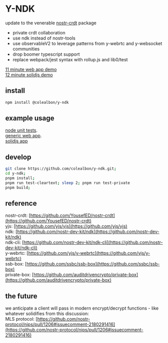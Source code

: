 # Y-NDK

update to the venerable [nostr-crdt](https://github.com/YousefED/nostr-crdt) package

- private crdt collaboration
- use ndk instead of nostr-tools
- use observableV2 to leverage patterns from y-webrtc and y-websocket communities
- drop boomer typescript support
- replace webpack/jest syntax with rollup.js and lib0/test

[11 minute web app demo](https://www.youtube.com/watch?v=d0k07-eXXE0)   
[12 minute solidjs demo](https://www.youtube.com/watch?v=Uai98RGlu-8)


## install
```sh
npm install @colealbon/y-ndk
```

## example usage

[node unit tests](https://github.com/colealbon/y-ndk/tree/main/test).  
[generic web app](https://github.com/colealbon/y-ndk/tree/main/demo).  
[solidjs app](https://gitlab.com/cole.albon/spike)


## develop

```sh
git clone https://github.com/colealbon/y-ndk.git;
cd y-ndk;
pnpm install;
pnpm run test-cleartext; sleep 2; pnpm run test-private
pnpm build;
```

## reference

nostr-crdt: [https://github.com/YousefED/nostr-crdt](https://github.com/YousefED/nostr-crdt)  
yjs: [https://github.com/yjs/yjs](https://github.com/yjs/yjs)  
ndk: [https://github.com/nostr-dev-kit/ndk](https://github.com/nostr-dev-kit/ndk)  
ndk-cli: [https://github.com/nostr-dev-kit/ndk-cli](https://github.com/nostr-dev-kit/ndk-cli)  
y-webrtc: [https://github.com/yjs/y-webrtc](https://github.com/yjs/y-webrtc)  
ssb-box: [https://github.com/ssbc/ssb-box](https://github.com/ssbc/ssb-box)  
private-box: [https://github.com/auditdrivencrypto/private-box](https://github.com/auditdrivencrypto/private-box)  

## the future
we anticipate a client will pass in modern encrypt/decrypt functions - like whatever solidifies from this discussion:  
MLS protocol: [https://github.com/nostr-protocol/nips/pull/1206#issuecomment-2180291416](https://github.com/nostr-protocol/nips/pull/1206#issuecomment-2180291416)
